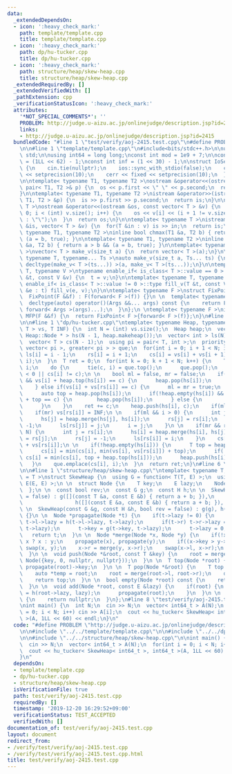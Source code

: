 ```yaml
---
data:
  _extendedDependsOn:
  - icon: ':heavy_check_mark:'
    path: template/template.cpp
    title: template/template.cpp
  - icon: ':heavy_check_mark:'
    path: dp/hu-tucker.cpp
    title: dp/hu-tucker.cpp
  - icon: ':heavy_check_mark:'
    path: structure/heap/skew-heap.cpp
    title: structure/heap/skew-heap.cpp
  _extendedRequiredBy: []
  _extendedVerifiedWith: []
  _pathExtension: cpp
  _verificationStatusIcon: ':heavy_check_mark:'
  attributes:
    '*NOT_SPECIAL_COMMENTS*': ''
    PROBLEM: http://judge.u-aizu.ac.jp/onlinejudge/description.jsp?id=2415
    links:
    - http://judge.u-aizu.ac.jp/onlinejudge/description.jsp?id=2415
  bundledCode: "#line 1 \"test/verify/aoj-2415.test.cpp\"\n#define PROBLEM \"http://judge.u-aizu.ac.jp/onlinejudge/description.jsp?id=2415\"\
    \n\n#line 1 \"template/template.cpp\"\n#include<bits/stdc++.h>\n\nusing namespace\
    \ std;\n\nusing int64 = long long;\nconst int mod = 1e9 + 7;\n\nconst int64 infll\
    \ = (1LL << 62) - 1;\nconst int inf = (1 << 30) - 1;\n\nstruct IoSetup {\n  IoSetup()\
    \ {\n    cin.tie(nullptr);\n    ios::sync_with_stdio(false);\n    cout << fixed\
    \ << setprecision(10);\n    cerr << fixed << setprecision(10);\n  }\n} iosetup;\n\
    \n\ntemplate< typename T1, typename T2 >\nostream &operator<<(ostream &os, const\
    \ pair< T1, T2 >& p) {\n  os << p.first << \" \" << p.second;\n  return os;\n\
    }\n\ntemplate< typename T1, typename T2 >\nistream &operator>>(istream &is, pair<\
    \ T1, T2 > &p) {\n  is >> p.first >> p.second;\n  return is;\n}\n\ntemplate< typename\
    \ T >\nostream &operator<<(ostream &os, const vector< T > &v) {\n  for(int i =\
    \ 0; i < (int) v.size(); i++) {\n    os << v[i] << (i + 1 != v.size() ? \" \"\
    \ : \"\");\n  }\n  return os;\n}\n\ntemplate< typename T >\nistream &operator>>(istream\
    \ &is, vector< T > &v) {\n  for(T &in : v) is >> in;\n  return is;\n}\n\ntemplate<\
    \ typename T1, typename T2 >\ninline bool chmax(T1 &a, T2 b) { return a < b &&\
    \ (a = b, true); }\n\ntemplate< typename T1, typename T2 >\ninline bool chmin(T1\
    \ &a, T2 b) { return a > b && (a = b, true); }\n\ntemplate< typename T = int64\
    \ >\nvector< T > make_v(size_t a) {\n  return vector< T >(a);\n}\n\ntemplate<\
    \ typename T, typename... Ts >\nauto make_v(size_t a, Ts... ts) {\n  return vector<\
    \ decltype(make_v< T >(ts...)) >(a, make_v< T >(ts...));\n}\n\ntemplate< typename\
    \ T, typename V >\ntypename enable_if< is_class< T >::value == 0 >::type fill_v(T\
    \ &t, const V &v) {\n  t = v;\n}\n\ntemplate< typename T, typename V >\ntypename\
    \ enable_if< is_class< T >::value != 0 >::type fill_v(T &t, const V &v) {\n  for(auto\
    \ &e : t) fill_v(e, v);\n}\n\ntemplate< typename F >\nstruct FixPoint : F {\n\
    \  FixPoint(F &&f) : F(forward< F >(f)) {}\n \n  template< typename... Args >\n\
    \  decltype(auto) operator()(Args &&... args) const {\n    return F::operator()(*this,\
    \ forward< Args >(args)...);\n  }\n};\n \ntemplate< typename F >\ninline decltype(auto)\
    \ MFP(F &&f) {\n  return FixPoint< F >{forward< F >(f)};\n}\n#line 4 \"test/verify/aoj-2415.test.cpp\"\
    \n\n#line 1 \"dp/hu-tucker.cpp\"\ntemplate< typename Heap, typename T >\nT hu_tucker(vector<\
    \ T > vs, T INF) {\n  int N = (int) vs.size();\n  Heap heap;\n  vector< typename\
    \ Heap::Node * > hs(N - 1, heap.makeheap());\n  vector< int > ls(N), rs(N);\n\
    \  vector< T > cs(N - 1);\n  using pi = pair< T, int >;\n  priority_queue< pi,\
    \ vector< pi >, greater< pi > > que;\n  for(int i = 0; i + 1 < N; i++) {\n   \
    \ ls[i] = i - 1;\n    rs[i] = i + 1;\n    cs[i] = vs[i] + vs[i + 1];\n    que.emplace(cs[i],\
    \ i);\n  }\n  T ret = 0;\n  for(int k = 0; k + 1 < N; k++) {\n    T c;\n    int\
    \ i;\n    do {\n      tie(c, i) = que.top();\n      que.pop();\n    } while(rs[i]\
    \ < 0 || cs[i] != c);\n \n    bool ml = false, mr = false;\n    if(!heap.empty(hs[i])\
    \ && vs[i] + heap.top(hs[i]) == c) {\n      heap.pop(hs[i]);\n      ml = true;\n\
    \    } else if(vs[i] + vs[rs[i]] == c) {\n      ml = mr = true;\n    } else {\n\
    \      auto top = heap.pop(hs[i]);\n      if(!heap.empty(hs[i]) && heap.top(hs[i])\
    \ + top == c) {\n        heap.pop(hs[i]);\n      } else {\n        mr = true;\n\
    \      }\n    }\n    ret += c;\n    heap.push(hs[i], c);\n    if(ml) vs[i] = INF;\n\
    \    if(mr) vs[rs[i]] = INF;\n \n    if(ml && i > 0) {\n      int j = ls[i];\n\
    \      hs[j] = heap.merge(hs[j], hs[i]);\n      rs[j] = rs[i];\n      rs[i] =\
    \ -1;\n      ls[rs[j]] = j;\n      i = j;\n    }\n \n    if(mr && rs[i] + 1 <\
    \ N) {\n      int j = rs[i];\n      hs[i] = heap.merge(hs[i], hs[j]);\n      rs[i]\
    \ = rs[j];\n      rs[j] = -1;\n      ls[rs[i]] = i;\n    }\n    cs[i] = vs[i]\
    \ + vs[rs[i]];\n \n    if(!heap.empty(hs[i])) {\n      T top = heap.pop(hs[i]);\n\
    \      cs[i] = min(cs[i], min(vs[i], vs[rs[i]]) + top);\n      if(!heap.empty(hs[i]))\
    \ cs[i] = min(cs[i], top + heap.top(hs[i]));\n      heap.push(hs[i], top);\n \
    \   }\n    que.emplace(cs[i], i);\n  }\n  return ret;\n}\n#line 6 \"test/verify/aoj-2415.test.cpp\"\
    \n\n#line 1 \"structure/heap/skew-heap.cpp\"\ntemplate< typename T, typename E\
    \ = T >\nstruct SkewHeap {\n  using G = function< T(T, E) >;\n  using H = function<\
    \ E(E, E) >;\n \n  struct Node {\n    T key;\n    E lazy;\n    Node *l, *r;\n\
    \  };\n \n  const bool rev;\n  const G g;\n  const H h;\n \n  SkewHeap(bool rev\
    \ = false) : g([](const T &a, const E &b) { return a + b; }),\n              \
    \                 h([](const E &a, const E &b) { return a + b; }), rev(rev) {}\n\
    \ \n  SkewHeap(const G &g, const H &h, bool rev = false) : g(g), h(h), rev(rev)\
    \ {}\n \n  Node *propagate(Node *t) {\n    if(t->lazy != 0) {\n      if(t->l)\
    \ t->l->lazy = h(t->l->lazy, t->lazy);\n      if(t->r) t->r->lazy = h(t->r->lazy,\
    \ t->lazy);\n      t->key = g(t->key, t->lazy);\n      t->lazy = 0;\n    }\n \
    \   return t;\n  }\n \n  Node *merge(Node *x, Node *y) {\n    if(!x || !y) return\
    \ x ? x : y;\n    propagate(x), propagate(y);\n    if((x->key > y->key) ^ rev)\
    \ swap(x, y);\n    x->r = merge(y, x->r);\n    swap(x->l, x->r);\n    return x;\n\
    \  }\n \n  void push(Node *&root, const T &key) {\n    root = merge(root, new\
    \ Node({key, 0, nullptr, nullptr}));\n  }\n \n  T top(Node *root) {\n    return\
    \ propagate(root)->key;\n  }\n \n  T pop(Node *&root) {\n    T top = propagate(root)->key;\n\
    \    auto *temp = root;\n    root = merge(root->l, root->r);\n    delete temp;\n\
    \    return top;\n  }\n \n  bool empty(Node *root) const {\n    return !root;\n\
    \  }\n \n  void add(Node *root, const E &lazy) {\n    if(root) {\n      root->lazy\
    \ = h(root->lazy, lazy);\n      propagate(root);\n    }\n  }\n \n  Node *makeheap()\
    \ {\n    return nullptr;\n  }\n};\n#line 8 \"test/verify/aoj-2415.test.cpp\"\n\
    \nint main() {\n  int N;\n  cin >> N;\n  vector< int64_t > A(N);\n  for(int i\
    \ = 0; i < N; i++) cin >> A[i];\n  cout << hu_tucker< SkewHeap< int64_t >, int64_t\
    \ >(A, 1LL << 60) << endl;\n}\n"
  code: "#define PROBLEM \"http://judge.u-aizu.ac.jp/onlinejudge/description.jsp?id=2415\"\
    \n\n#include \"../../template/template.cpp\"\n\n#include \"../../dp/hu-tucker.cpp\"\
    \n\n#include \"../../structure/heap/skew-heap.cpp\"\n\nint main() {\n  int N;\n\
    \  cin >> N;\n  vector< int64_t > A(N);\n  for(int i = 0; i < N; i++) cin >> A[i];\n\
    \  cout << hu_tucker< SkewHeap< int64_t >, int64_t >(A, 1LL << 60) << endl;\n\
    }\n"
  dependsOn:
  - template/template.cpp
  - dp/hu-tucker.cpp
  - structure/heap/skew-heap.cpp
  isVerificationFile: true
  path: test/verify/aoj-2415.test.cpp
  requiredBy: []
  timestamp: '2019-12-20 16:29:52+09:00'
  verificationStatus: TEST_ACCEPTED
  verifiedWith: []
documentation_of: test/verify/aoj-2415.test.cpp
layout: document
redirect_from:
- /verify/test/verify/aoj-2415.test.cpp
- /verify/test/verify/aoj-2415.test.cpp.html
title: test/verify/aoj-2415.test.cpp
---
```

